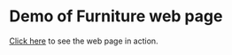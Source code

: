 # Demo of Furniture web page
[Click here](https://furniture-sudhir-tech.netlify.app/#) to see the web page in action. 

